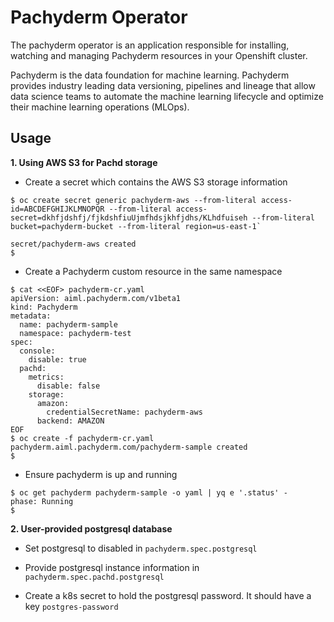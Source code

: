 # Pachyderm Operator

The pachyderm operator is an application responsible for installing, watching and managing Pachyderm resources in your Openshift cluster.

Pachyderm is the data foundation for machine learning.  Pachyderm provides industry leading data versioning, pipelines and lineage that allow data science teams to automate the machine learning lifecycle and optimize their machine learning operations (MLOps). 
## Usage

**1. Using AWS S3 for Pachd storage**

-  Create a secret which contains the AWS S3 storage information

```
$ oc create secret generic pachyderm-aws --from-literal access-id=ABCDEFGHIJKLMNOPQR --from-literal access-secret=dkhfjdshfj/fjkdshfiuUjmfhdsjkhfjdhs/KLhdfuiseh --from-literal bucket=pachyderm-bucket --from-literal region=us-east-1`

secret/pachyderm-aws created
$
```

- Create a Pachyderm custom resource in the same namespace

```
$ cat <<EOF> pachyderm-cr.yaml
apiVersion: aiml.pachyderm.com/v1beta1
kind: Pachyderm
metadata:
  name: pachyderm-sample
  namespace: pachyderm-test
spec:
  console:
    disable: true
  pachd:
    metrics:
      disable: false
    storage:
      amazon:
        credentialSecretName: pachyderm-aws
      backend: AMAZON
EOF
$ oc create -f pachyderm-cr.yaml
pachyderm.aiml.pachyderm.com/pachyderm-sample created
$ 
```

- Ensure pachyderm is up and running

```
$ oc get pachyderm pachyderm-sample -o yaml | yq e '.status' -
phase: Running
$   
```

**2. User-provided postgresql database**

- Set postgresql to disabled in `pachyderm.spec.postgresql`

- Provide postgresql instance information in `pachyderm.spec.pachd.postgresql`

- Create a k8s secret to hold the postgresql password. It should have a key `postgres-password`
